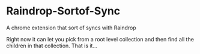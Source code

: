 # Raindrop-Sortof-Sync
A chrome extension that sort of syncs with Raindrop

Right now it can let you pick from a root level collection and then find all the children in that collection. That is it...